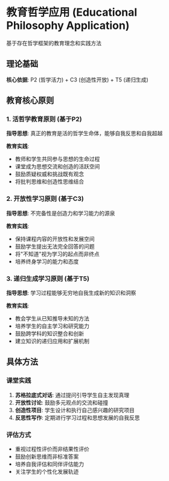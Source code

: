 # 教育哲学应用 (Educational Philosophy Application)

基于存在哲学框架的教育理念和实践方法

## 理论基础

**核心依据**: P2 (哲学活力) + C3 (创造性开放) + T5 (递归生成)

## 教育核心原则

### 1. 活哲学教育原则 (基于P2)
**指导思想**: 真正的教育是活的哲学生命体，能够自我反思和自我超越

**教育实践**:
- 教师和学生共同参与思想的生命过程
- 课堂成为思想交流和创造的活跃空间
- 鼓励质疑权威和挑战既有观念
- 将批判思维和创造性思维结合

### 2. 开放性学习原则 (基于C3)
**指导思想**: 不完备性是创造力和学习能力的源泉

**教育实践**:
- 保持课程内容的开放性和发展空间
- 鼓励学生提出无法完全回答的问题
- 将"不知道"视为学习的起点而非终点
- 培养终身学习的能力和态度

### 3. 递归生成学习原则 (基于T5)
**指导思想**: 学习过程能够无穷地自我生成新的知识和洞察

**教育实践**:
- 教会学生从已知推导未知的方法
- 培养学生的自主学习和研究能力
- 鼓励跨学科的知识整合和创新
- 建立知识的递归应用和扩展机制

## 具体方法

### 课堂实践
1. **苏格拉底式对话**: 通过提问引导学生自主发现真理
2. **开放性讨论**: 鼓励多元观点的交流和碰撞
3. **创造性项目**: 学生设计和执行自己感兴趣的研究项目
4. **反思性写作**: 定期进行学习过程和思想发展的自我反思

### 评估方式
- 重视过程性评价而非结果性评价
- 鼓励创新思维而非标准答案
- 培养自我评估和同伴评估能力
- 关注学生的个性化发展轨迹